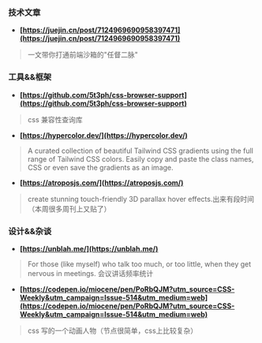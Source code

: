 ### 技术文章
+ **[https://juejin.cn/post/7124969690958397471](https://juejin.cn/post/7124969690958397471)**
> 一文带你打通前端沙箱的"任督二脉"


### 工具&&框架
+ **[https://github.com/5t3ph/css-browser-support](https://github.com/5t3ph/css-browser-support)**
> css 兼容性查询库
+ **[https://hypercolor.dev/](https://hypercolor.dev/)**
> A curated collection of beautiful Tailwind CSS gradients using the full range of Tailwind CSS colors. Easily copy and paste the class names, CSS or even save the gradients as an image.
+ **[https://atroposjs.com/](https://atroposjs.com/)**
> create stunning touch-friendly 3D parallax hover effects.出来有段时间（本周很多周刊上又贴了）

### 设计&&杂谈
+ **[https://unblah.me/](https://unblah.me/)**
> For those (like myself) who talk too much, or too little, when they get nervous in meetings. 会议讲话频率统计
+ **[https://codepen.io/miocene/pen/PoRbQJM?utm_source=CSS-Weekly&utm_campaign=Issue-514&utm_medium=web](https://codepen.io/miocene/pen/PoRbQJM?utm_source=CSS-Weekly&utm_campaign=Issue-514&utm_medium=web)**
> css 写的一个动画人物（节点很简单，css上比较复杂）
